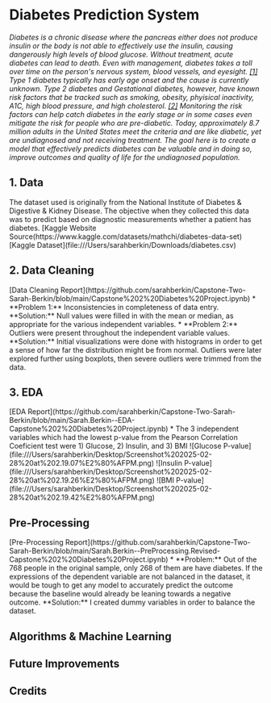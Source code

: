 <h1>Diabetes Prediction System</h1>

_Diabetes is a chronic disease where the pancreas either does not produce insulin or the body is not able to effectively use the insulin, causing dangerously high levels of blood glucose. Without treatment, acute diabetes can lead to death. Even with management, diabetes takes a toll over time on the person's nervous system, blood vessels, and eyesight. [[1]](https://www.who.int/news-room/fact-sheets/detail/diabetes) Type 1 diabetes typically has early age onset and the cause is currently unknown. Type 2 diabetes and Gestational diabetes, however, have known risk factors that be tracked such as smoking, obesity, phyisical inactivity, A1C, high blood pressure, and high cholesterol. [[2]](https://www.cdc.gov/diabetes/php/data-research/index.html) Monitoring the risk factors can help catch diabetes in the early stage or in some cases even mitigate the risk for people who are pre-diabetic. Today, approximately 8.7 million adults in the United States meet the criteria and are like diabetic, yet are undiagnosed and not receiving treatment. The goal here is to create a model that effectively predicts diabetes can be valuable and in doing so, improve outcomes and quality of life for the undiagnosed population._

<h2>1. Data</h2>
The dataset used is originally from the National Institute of Diabetes & Digestive & Kidney Disease. The objective when they collected this data was to predict based on diagnostic measurements whether a patient has diabetes.
[Kaggle Website Source(https://www.kaggle.com/datasets/mathchi/diabetes-data-set)
[Kaggle Dataset](file:///Users/sarahberkin/Downloads/diabetes.csv)
<h2>2. Data Cleaning</h2>
[Data Cleaning Report](https://github.com/sarahberkin/Capstone-Two-Sarah-Berkin/blob/main/Capstone%202%20Diabetes%20Project.ipynb)
* **Problem 1:** Inconsistencies in completeness of data entry. **Solution:** Null values were filled in with the mean or median, as appropriate for the various independent variables.
* **Problem 2:** Outliers were present throughout the independent variable values. **Solution:** Initial visualizations were done with histograms in order to get a sense of how far the distribution might be from normal. Outliers were later explored further using boxplots, then severe outliers were trimmed from the data.
<h2>3. EDA</h2>
[EDA Report](https://github.com/sarahberkin/Capstone-Two-Sarah-Berkin/blob/main/Sarah.Berkin--EDA-Capstone%202%20Diabetes%20Project.ipynb)
* The 3 independent variables which had the lowest p-value from the Pearson Correlation Coeficient test were 1) Glucose, 2) Insulin, and 3) BMI
![Glucose P-value](file:///Users/sarahberkin/Desktop/Screenshot%202025-02-28%20at%202.19.07%E2%80%AFPM.png)
![Insulin P-value](file:///Users/sarahberkin/Desktop/Screenshot%202025-02-28%20at%202.19.26%E2%80%AFPM.png)
![BMI P-value](file:///Users/sarahberkin/Desktop/Screenshot%202025-02-28%20at%202.19.42%E2%80%AFPM.png)
<h2>Pre-Processing</h2>
[Pre-Processing Report](https://github.com/sarahberkin/Capstone-Two-Sarah-Berkin/blob/main/Sarah.Berkin--PreProcessing.Revised-Capstone%202%20Diabetes%20Project.ipynb)
* **Problem:** Out of the 768 people in the original sample, only 268 of them are have diabetes. If the expressions of the dependent variable are not balanced in the dataset, it would be tough to get any model to accurately predict the outcome because the baseline would already be leaning towards a negative outcome. **Solution:** I created dummy variables in order to balance the dataset.
<h2>Algorithms & Machine Learning</h2>

<h2>Future Improvements</h2>
<h2>Credits</h2>
